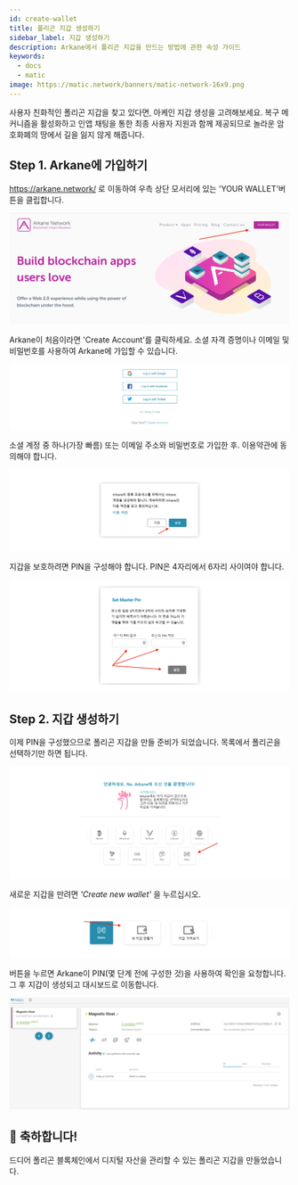 ```yaml
---
id: create-wallet
title: 폴리곤 지갑 생성하기
sidebar_label: 지갑 생성하기
description: Arkane에서 폴리곤 지갑을 만드는 방법에 관한 속성 가이드
keywords:
  - docs
  - matic
image: https://matic.network/banners/matic-network-16x9.png
---
```


사용자 친화적인 폴리곤 지갑을 찾고 있다면, 아케인 지갑 생성을 고려해보세요. 복구 메커니즘을 활성화하고 인앱 채팅을 통한 최종 사용자 지원과 함께 제공되므로 놀라운 암호화폐의 땅에서 길을 잃지 않게 해줍니다.

## Step 1. Arkane에 가입하기

https://arkane.network/ 로 이동하여 우측 상단 모서리에 있는 'YOUR WALLET'버튼을 클립합니다.

![Arkane에 가입하기](img/01.png)

Arkane이 처음이라면 'Create Account'를 클릭하세요. 소셜 자격 증명이나 이메일 및 비밀번호를 사용하여 Arkane에 가입할 수 있습니다.

![계정 생성하기](img/02.png)

소셜 계정 중 하나(가장 빠름) 또는 이메일 주소와 비밀번호로 가입한 후. 이용약관에 동의해야 합니다.

![이용약관 동의하기](img/03.png)

지갑을 보호하려면 PIN을 구성해야 합니다. PIN은 4자리에서 6자리 사이여야 합니다.

![지갑 PIN 구성하기](img/04.png)

## Step 2. 지갑 생성하기
이제 PIN을 구성했으므로 폴리곤 지갑을 만들 준비가 되었습니다. 목록에서 폴리곤을 선택하기만 하면 됩니다.

![폴리곤 블록체인 선택하기](img/05.png)

새로운 지갑을 만려면 *'Create new wallet'* 을 누르십시오.

![새 지갑 생성하기](img/06.png)

버튼을 누르면 Arkane이 PIN(몇 단계 전에 구성한 것)을 사용하여 확인을 요청합니다. 그 후 지갑이 생성되고 대시보드로 이동합니다.

![지갑 대시보드](img/07.png)

## 🥳 축하합니다!

드디어 폴리곤 블록체인에서 디지털 자산을 관리할 수 있는 폴리곤 지갑을 만들었습니다. 


